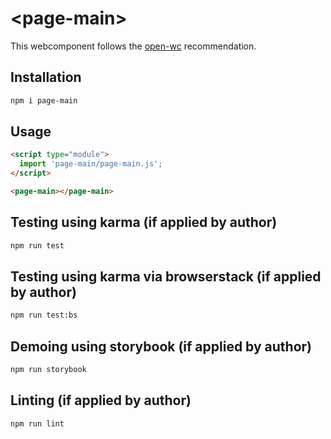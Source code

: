 # \<page-main>

This webcomponent follows the [open-wc](https://github.com/open-wc/open-wc) recommendation.

## Installation
```bash
npm i page-main
```

## Usage
```html
<script type="module">
  import 'page-main/page-main.js';
</script>

<page-main></page-main>
```

## Testing using karma (if applied by author)
```bash
npm run test
```

## Testing using karma via browserstack (if applied by author)
```bash
npm run test:bs
```

## Demoing using storybook (if applied by author)
```bash
npm run storybook
```

## Linting (if applied by author)
```bash
npm run lint
```
